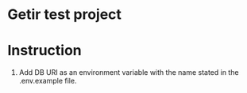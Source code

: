 # Getir test project


# Instruction
1. Add DB URI as an environment variable with the name stated in the .env.example file.
